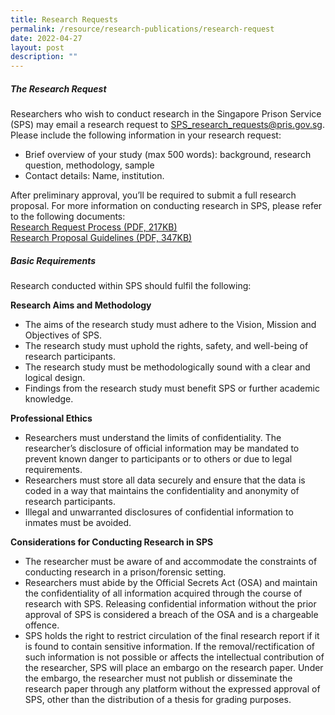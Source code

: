 ```yaml
---
title: Research Requests
permalink: /resource/research-publications/research-request
date: 2022-04-27
layout: post
description: ""
---
```

##### **The Research Request**<br>
Researchers who wish to conduct research in the Singapore Prison Service (SPS) may email a research request to SPS_research_requests@pris.gov.sg. Please include the following information in your research request:

*  Brief overview of your study (max 500 words): background, research question, methodology, sample
*  Contact details: Name, institution.

After preliminary approval, you’ll be required to submit a full research proposal. For more information on conducting research in SPS, please refer to the following documents:<br>
[Research Request Process (PDF, 217KB)](https://www.sps.gov.sg/docs/default-source/research-request/research-request-process-picture-2017-final.pdf?sfvrsn=2)<br>
[Research Proposal Guidelines (PDF, 347KB)](https://www.sps.gov.sg/docs/default-source/research-request/research-proposal-guidelines-2017-final.pdf?sfvrsn=2)

##### **Basic Requirements**<br>
Research conducted within SPS should fulfil the following:

**Research Aims and Methodology**<br>
* The aims of the research study must adhere to the Vision, Mission and Objectives of SPS.
* The research study must uphold the rights, safety, and well-being of research participants.
* The research study must be methodologically sound with a clear and logical design.
* Findings from the research study must benefit SPS or further academic knowledge.

**Professional Ethics**
* Researchers must understand the limits of confidentiality. The researcher’s disclosure of official information may be mandated to prevent known danger to participants or to others or due to legal requirements.
* Researchers must store all data securely and ensure that the data is coded in a way that maintains the confidentiality and anonymity of research participants.
* Illegal and unwarranted disclosures of confidential information to inmates must be avoided.

**Considerations for Conducting Research in SPS**
* The researcher must be aware of and accommodate the constraints of conducting research in a prison/forensic setting.
* Researchers must abide by the Official Secrets Act (OSA) and maintain the confidentiality of all information acquired through the course of research with SPS. Releasing confidential information without the prior approval of SPS is considered a breach of the OSA and is a chargeable offence.
*  SPS holds the right to restrict circulation of the final research report if it is found to contain sensitive information. If the removal/rectification of such information is not possible or affects the intellectual contribution of the researcher, SPS will place an embargo on the research paper. Under the embargo, the researcher must not publish or disseminate the research paper through any platform without the expressed approval of SPS, other than the distribution of a thesis for grading purposes.